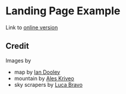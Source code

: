 # Landing Page Example

Link to [online version](https://thimbleprojects.org/paulsonnentag/291425)


## Credit

 Images by
- map by [Ian Dooley](http://unsplash.com/photos/3NCA3tbaE5I?utm_source=unsplash&utm_medium=referral&utm_content=creditCopyText)
- mountain by [Ales Kriveo](http://unsplash.com/photos/rzzeLJW8dWc?utm_source=unsplash&utm_medium=referral&utm_content=creditCopyText)
- sky scrapers by [Luca Bravo](http://unsplash.com/photos/Pb1bWTGe46Q?utm_source=unsplash&utm_medium=referral&utm_content=creditCopyText)